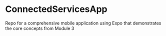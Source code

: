 # ConnectedServicesApp
Repo for a comprehensive mobile application using Expo that demonstrates the core concepts from Module 3

